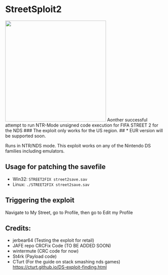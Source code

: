 # StreetSploit2
<img src="https://cdn.discordapp.com/attachments/368785644173918210/368787222889234432/IMG_20171014_114826.jpg" width="320">
Aonther successful attempt to run NTR-Mode unsigned code execution for FIFA STREET 2 for the NDS
###
The exploit only works for the US region. 
##
* EUR version will be supported soon.

Runs in NTR/NDS mode. This exploit works on any of the Nintendo DS families including emulators.
###
## Usage for patching the savefile
* Win32: `STREET2FIX street2save.sav`
* Linux: `./STREET2FIX street2save.sav`
###
## Triggering the exploit
Navigate to My Street, go to Profile, then go to Edit my Profile

## Credits:
* jerbear64 (Testing the exploit for retail)
* JAFE repo CRCFix Code (TO BE ADDED SOON)
* wintermute (CRC code for now)
* St4rk (Payload code)
* CTurt (For the guide on stack smashing nds games) https://cturt.github.io/DS-exploit-finding.html
